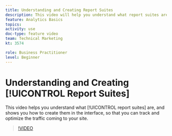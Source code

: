 ```yaml
---
title: Understanding and Creating Report Suites
description: This video will help you understand what report suites are, and will show you how to create them in the interface, so that you can track and optimize the people coming to your site.
feature: Analytics Basics
topics: 
activity: use
doc-type: feature video
team: Technical Marketing
kt: 3574

role: Business Practitioner
level: Beginner
---
```


# Understanding and Creating [!UICONTROL Report Suites]

This video helps you understand what [!UICONTROL report suites] are, and shows you how to create them in the interface, so that you can track and optimize the traffic coming to your site.

>[!VIDEO](https://video.tv.adobe.com/v/28773/?quality=12)
